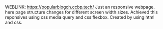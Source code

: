 WEBLINK: https://popularblogch.ccbp.tech/
Just an responsive webpage. here page structure changes for different screen width sizes.
Achieved this reponsives using css media query and css flexbox.
Created by using html and css.
